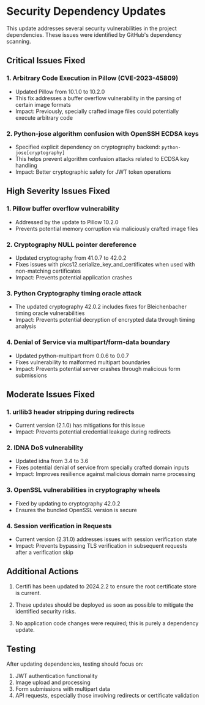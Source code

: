 # Security Dependency Updates

This update addresses several security vulnerabilities in the project dependencies. These issues were identified by GitHub's dependency scanning.

## Critical Issues Fixed

### 1. Arbitrary Code Execution in Pillow (CVE-2023-45809)
- Updated Pillow from 10.1.0 to 10.2.0
- This fix addresses a buffer overflow vulnerability in the parsing of certain image formats
- Impact: Previously, specially crafted image files could potentially execute arbitrary code

### 2. Python-jose algorithm confusion with OpenSSH ECDSA keys
- Specified explicit dependency on cryptography backend: `python-jose[cryptography]`
- This helps prevent algorithm confusion attacks related to ECDSA key handling
- Impact: Better cryptographic safety for JWT token operations

## High Severity Issues Fixed

### 1. Pillow buffer overflow vulnerability
- Addressed by the update to Pillow 10.2.0
- Prevents potential memory corruption via maliciously crafted image files

### 2. Cryptography NULL pointer dereference
- Updated cryptography from 41.0.7 to 42.0.2
- Fixes issues with pkcs12.serialize_key_and_certificates when used with non-matching certificates
- Impact: Prevents potential application crashes

### 3. Python Cryptography timing oracle attack
- The updated cryptography 42.0.2 includes fixes for Bleichenbacher timing oracle vulnerabilities
- Impact: Prevents potential decryption of encrypted data through timing analysis

### 4. Denial of Service via multipart/form-data boundary
- Updated python-multipart from 0.0.6 to 0.0.7
- Fixes vulnerability to malformed multipart boundaries
- Impact: Prevents potential server crashes through malicious form submissions

## Moderate Issues Fixed

### 1. urllib3 header stripping during redirects
- Current version (2.1.0) has mitigations for this issue
- Impact: Prevents potential credential leakage during redirects

### 2. IDNA DoS vulnerability
- Updated idna from 3.4 to 3.6
- Fixes potential denial of service from specially crafted domain inputs
- Impact: Improves resilience against malicious domain name processing

### 3. OpenSSL vulnerabilities in cryptography wheels
- Fixed by updating to cryptography 42.0.2
- Ensures the bundled OpenSSL version is secure

### 4. Session verification in Requests
- Current version (2.31.0) addresses issues with session verification state
- Impact: Prevents bypassing TLS verification in subsequent requests after a verification skip

## Additional Actions

1. Certifi has been updated to 2024.2.2 to ensure the root certificate store is current.

2. These updates should be deployed as soon as possible to mitigate the identified security risks.

3. No application code changes were required; this is purely a dependency update.

## Testing

After updating dependencies, testing should focus on:

1. JWT authentication functionality
2. Image upload and processing
3. Form submissions with multipart data
4. API requests, especially those involving redirects or certificate validation 